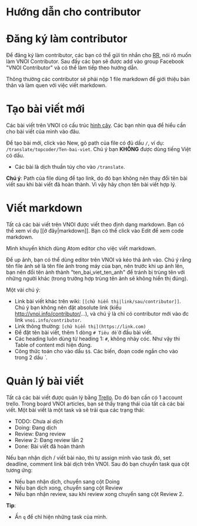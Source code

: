 # Hướng dẫn cho contributor

# Đăng ký làm contributor

Để đăng ký làm contributor, các bạn có thể gửi tin nhắn cho [RR](https://www.facebook.com/Nguyen.RR), nói rõ muốn làm VNOI Contributor. Sau đấy các bạn sẽ được add vào group Facebook "VNOI Contributor" và có thể làm tiếp theo hướng dẫn.

Thông thường các contributor sẽ phải nộp 1 file markdown để giới thiệu bản thân và làm quen với việc viết markdown.

# Tạo bài viết mới

Các bài viết trên VNOI có cấu trúc [hình cây](http://vnoi.info/contributor/fileview). Các bạn nhìn qua để hiểu cần cho bài viết của mình vào đâu.

Để tạo bài mới, click vào New, gõ path của file có đủ dấu `/`, ví dụ: `/translate/topcoder/Ten-bai-viet`. Chú ý bạn **KHÔNG** được dùng tiếng Việt có dấu.

- Các bài là dịch thuần túy cho vào `/translate`.

**Chú ý**: Path của file dùng để tạo link, do đó bạn không nên thay đổi tên bài viết sau khi bài viết đã hoàn thành. Vì vậy hãy chọn tên bài viết hợp lý.

# Viết markdown

Tất cả các bài viết trên VNOI được viết theo định dạng markdown. Bạn có thể xem ví dụ [[ở đây|markdown]]. Bạn có thể click vào Edit để xem code markdown.

Mình khuyến khích dùng Atom editor cho việc viết markdown.

Để up ảnh, bạn có thể dùng editor trên VNOI và kéo thả ảnh vào. Chú ý rằng tên file ảnh sẽ là tên file ảnh trong máy của bạn, nên trước khi up ảnh lên, bạn nên đổi tên ảnh thành "ten_bai_viet_ten_anh" để tránh bị trùng tên với những người khác (trong trường hợp trùng tên ảnh sẽ không hiển thị đúng).

Một vài chú ý:

- Link bài viết khác trên wiki: `[[chữ hiển thị|link/sau/contributor]]`. Chú ý bạn không nên đặt absolute link (kiểu http://vnoi.info/contributor/...), và chú ý là chỉ có contributor mới vào đc link `vnoi.info/contributor`.
- Link thông thường: `[chữ hiển thị](https://link.com)`
- Để đặt tên bài viết, thêm 1 dòng `# Tiêu đề` ở đầu bài viết.
- Các heading luôn dùng từ heading 1: `#`, không nhảy cóc. Như vậy thì Table of content mới hiện đúng.
- Công thức toán cho vào dấu `$$`. Các biến, đoạn code ngắn cho vào trong 2 dấu *`*.

# Quản lý bài viết

Tất cả các bài viết được quản lý bằng [Trello](https://trello.com/). Do đó bạn cần có 1 account trello. Trong board VNOI articles, bạn sẽ thấy trạng thái của tất cả các bài viết. Một bài viết là một task và sẽ trải qua các trạng thái:

- TODO: Chưa ai dịch
- Doing: Đang dịch
- Review: Đang review
- Review 2: Đang review lần 2
- Done: Bài viết đã hoàn thành

Nếu bạn nhận dịch / viết bài nào, thì tự assign mình vào task đó, set deadline, comment link bài dịch trên VNOI. Sau đó bạn chuyển task qua cột tương ứng:

- Nếu bạn nhận dịch, chuyển sang cột Doing
- Nếu bạn dịch xong, chuyển sang cột Review
- Nếu bạn nhận review, sau khi review xong chuyển sang cột Review 2.

**Tip**:

- Ấn `q` để chỉ hiện những task của mình.